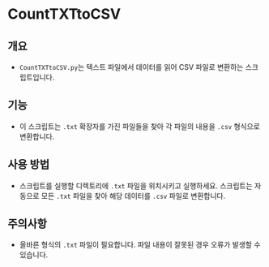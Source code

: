 # CountTXTtoCSV

## 개요
- `CountTXTtoCSV.py`는 텍스트 파일에서 데이터를 읽어 CSV 파일로 변환하는 스크립트입니다.

## 기능
- 이 스크립트는 `.txt` 확장자를 가진 파일들을 찾아 각 파일의 내용을 `.csv` 형식으로 변환합니다.

## 사용 방법
- 스크립트를 실행할 디렉토리에 `.txt` 파일을 위치시키고 실행하세요. 스크립트는 자동으로 모든 `.txt` 파일을 찾아 해당 데이터를 `.csv` 파일로 변환합니다.

## 주의사항
- 올바른 형식의 `.txt` 파일이 필요합니다. 파일 내용이 잘못된 경우 오류가 발생할 수 있습니다.
